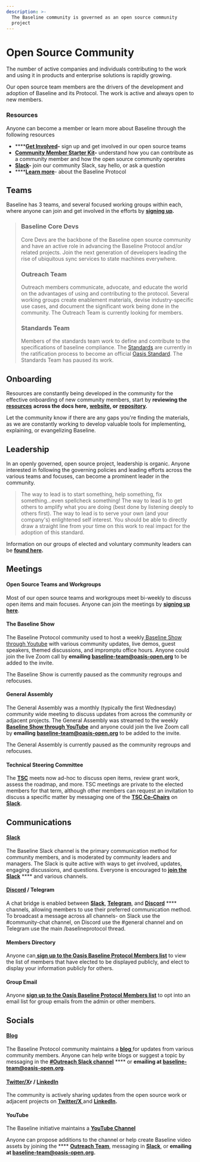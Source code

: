 ```yaml
---
description: >-
  The Baseline community is governed as an open source community
  project
---
```


# Open Source Community

The number of active companies and individuals contributing to the work and using it in products and enterprise solutions is rapidly growing.&#x20;

Our open source team members are the drivers of the development and adoption of Baseline and its Protocol. The work is active and always open to new members.

### **Resources**

Anyone can become a member or learn more about Baseline through the following resources

* ****[**Get Involved**](https://www.baseline-protocol.org/get-involved/)**-** sign up and get involved in our open source teams&#x20;
* [**Community Member Starter Kit**](https://www.baseline-protocol.org/resources/)**-** understand how you can contribute as a community member and how the open source community operates
* [**Slack**](https://join.slack.com/t/ethereum-baseline/shared\_invite/zt-d6emqeci-bjzBsXBqK4D7tBTZ40AEfQ)**-** join our community Slack, say hello, or ask a question
* ****[**Learn more**](https://www.baseline-protocol.org/resources/)- about the Baseline Protocol

## **Teams**

Baseline has 3 teams, and several focused working groups within each, where anyone can join and get involved in the efforts by [**signing up**](https://www.baseline-protocol.org/get-involved/)**.**&#x20;

> ### Baseline Core Devs
>
> Core Devs are the backbone of the Baseline open source community and have an active role in advancing the Baseline Protocol and/or related projects. Join the next generation of developers leading the rise of ubiquitous sync services to state machines everywhere.
>
> ### Outreach Team
>
> Outreach members communicate, advocate, and educate the world on the advantages of using and contributing to the protocol. Several working groups create enablement materials, devise industry-specific use cases, and document the significant work being done in the community. The Outreach Team is currently looking for members.
>
> ### Standards Team
>
> Members of the standards team work to define and contribute to the specifications of baseline compliance. The [Standards](https://github.com/ethereum-oasis-op/baseline-standard) are currently in the ratification process to become an official [Oasis Standard](https://www.oasis-open.org). The Standards Team has paused its work.

## Onboarding  <a href="#onboarding-help-getting-started" id="onboarding-help-getting-started"></a>

Resources are constantly being developed in the community for the effective onboarding of new community members, start by **reviewing the** [**resources**](open-source-community.md#resources) **across the docs here,** [**website**](../docs/baseline-protocol/the-baseline-protocol.md)**, or** [**repository**](https://github.com/orgs/ethereum-oasis-op/repositories)**.**

Let the community know if there are any gaps you're finding the materials, as we are constantly working to develop valuable tools for implementing, explaining, or evangelizing Baseline.&#x20;

## **Leadership** <a href="#leadership" id="leadership"></a>

In an openly governed, open source project, leadership is organic. Anyone interested in following the governing policies and leading efforts across the various teams and focuses, can become a prominent leader in the community.&#x20;

> The way to lead is to start something, help something, fix something...even spellcheck something! The way to lead is to get others to amplify what you are doing (best done by listening deeply to others first). The way to lead is to serve your own (and your company's) enlightened self interest. You should be able to directly draw a straight line from your time on this work to real impact for the adoption of this standard.

Information on our groups of elected and voluntary community leaders can be [**found here**](community-leaders.md)**.**

## Meetings <a href="#meetings-and-meetups" id="meetings-and-meetups"></a>

#### Open Source Teams and Workgroups  <a href="#specifications-steering-committee" id="specifications-steering-committee"></a>

Most of our open source teams and workgroups meet bi-weekly to discuss open items and main focuses. Anyone can join the meetings by [**signing up here**](https://www.baseline-protocol.org/get-involved/).

#### The Baseline Show <a href="#specifications-steering-committee" id="specifications-steering-committee"></a>

The Baseline Protocol community used to host a weekly[ Baseline Show through Youtube](https://youtube.com/playlist?list=PLxmhMSa49Q1CVwTdcUNeoqoME6GRwtSTA) with various community updates, live demos, guest speakers, themed discussions, and impromptu office hours. Anyone could join the live Zoom call by **emailing baseline-team@oasis-open.org** to be added to the invite.

The Baseline Show is currently paused as the community regroups and refocuses.&#x20;

#### General Assembly <a href="#specifications-steering-committee" id="specifications-steering-committee"></a>

The General Assembly was a monthly (typically the first Wednesday) community wide meeting to discuss updates from across the community or adjacent projects. The General Assembly was streamed to the weekly[ **Baseline Show through YouTube**](https://youtube.com/playlist?list=PLxmhMSa49Q1BTD\_-KrpuLIe8P2J1UR19W) and anyone could join the live Zoom call by **emailing baseline-team@oasis-open.org** to be added to the invite.

The General Assembly is currently paused as the community regroups and refocuses.&#x20;

#### Technical Steering Committee <a href="#technical-steering-committee" id="technical-steering-committee"></a>

The [**TSC**](community-leaders.md#your-technical-steering-committee) meets now ad-hoc to discuss open items, review grant work, assess the roadmap, and more. TSC meetings are private to the elected members for that term, although other members can request an invitation to discuss a specific matter by messaging one of the [**TSC Co-Chairs**](../docs/governance/technical-steering-committee.md) on [**Slack**](open-source-community.md#resources).

## Communications  <a href="#communications-connecting-with-each-other-directly" id="communications-connecting-with-each-other-directly"></a>

#### [Slack](https://join.slack.com/t/ethereum-baseline/shared\_invite/zt-d6emqeci-bjzBsXBqK4D7tBTZ40AEfQ)  <a href="#slack-discourse-telegram" id="slack-discourse-telegram"></a>

The Baseline Slack channel is the primary communication method for community members, and is moderated by community leaders and managers. The Slack is quite active with ways to get involved, updates, engaging discussions, and questions. Everyone is encouraged to [**join the Slack**](https://join.slack.com/t/ethereum-baseline/shared\_invite/zt-d6emqeci-bjzBsXBqK4D7tBTZ40AEfQ) **** and various channels.&#x20;

#### [Discord](https://discord.gg/NE8AYD7) / Telegram <a href="#slack-discourse-telegram" id="slack-discourse-telegram"></a>

A chat bridge is enabled between [**Slack**](https://join.slack.com/t/ethereum-baseline/shared\_invite/zt-d6emqeci-bjzBsXBqK4D7tBTZ40AEfQ), [**Telegram**](https://t.me/baselineprotocol), and [**Discord**](https://discord.gg/NE8AYD7) **** channels, allowing members to use their preferred communication method. To broadcast a message across all channels- on Slack use the #community-chat channel, on Discord use the #general channel and on Telegram use the main /baselineprotocol thread.

#### Members Directory <a href="#members-directory" id="members-directory"></a>

Anyone can[ **sign up to the Oasis Baseline Protocol Members list**](https://lists.oasis-open-projects.org/g/baseline) to view the list of members that have elected to be displayed publicly, and elect to display your information publicly for others.&#x20;

#### Group Email <a href="#group-email" id="group-email"></a>

Anyone [**sign up to the Oasis Baseline Protocol Members list**](https://lists.oasis-open-projects.org/g/baseline) to opt into an email list for group emails from the admin or other members.

## Socials <a href="#communications-connecting-with-each-other-directly" id="communications-connecting-with-each-other-directly"></a>

#### [Blog](https://www.baseline-protocol.org/blog/) <a href="#medium" id="medium"></a>

The Baseline Protocol community maintains a [**blog** ](https://www.baseline-protocol.org/blog/)for updates from various community members. Anyone can help write blogs or suggest a topic by messaging in the [**#Outreach Slack channel**](https://join.slack.com/t/ethereum-baseline/shared\_invite/zt-d6emqeci-bjzBsXBqK4D7tBTZ40AEfQ) **** or **emailing at baseline-team@oasis-open.org**.

#### [Twitter/X](https://twitter.com/baselineproto)r  / [LinkedIn](https://www.linkedin.com/company/baseline-protocol) <a href="#youtube" id="youtube"></a>

The community is actively sharing updates from the open source work or adjacent projects on [**Twitter/X** ](https://twitter.com/baselineproto)and [**LinkedIn**](https://www.linkedin.com/company/baseline-protocol)**.**

#### YouTube <a href="#youtube" id="youtube"></a>

The Baseline initiative maintains a [**YouTube Channel**](https://www.youtube.com/playlist?list=PLxmhMSa49Q1CVwTdcUNeoqoME6GRwtSTA) 

Anyone can propose additions to the channel or help create Baseline video assets by joining the **** [**Outreach Team**](open-source-community.md#teams), messaging in [**Slack**](https://join.slack.com/t/ethereum-baseline/shared\_invite/zt-d6emqeci-bjzBsXBqK4D7tBTZ40AEfQ), or **emailing at baseline-team@oasis-open.org.**

​
